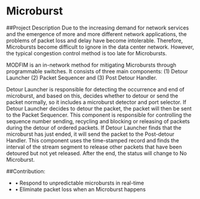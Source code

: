 # Microburst

##Project Description
Due to the increasing demand for network services and the emergence of more and more different network applications, the problems of packet loss and delay have become intolerable. Therefore, Microbursts become difficult to ignore in the data center network. However, the typical congestion control method is too late for Microbursts.

MODFIM is an in-network method for mitigating Microbursts through programmable switches. It consists of three main components: (1) Detour Launcher (2) Packet Sequencer and (3) Post Detour Handler.

Detour Launcher is responsible for detecting the occurrence and end of microburst, and based on this, decides whether to detour or send the packet normally, so it includes a microburst detector and port selector. If Detour Launcher decides to detour the packet, the packet will then be sent to the Packet Sequencer. This component is responsible for controlling the sequence number sending, recycling and blocking or releasing of packets during the detour of ordered packets. If Detour Launcher finds that the microburst has just ended, it will send the packet to the Post-detour Handler. This component uses the time-stamped record and finds the interval of the stream segment to release other packets that have been detoured but not yet released. After the end, the status will change to No Microburst.

##Contribution:
+    • Respond to unpredictable microbursts in real-time
+    • Eliminate packet loss when an Microburst happens